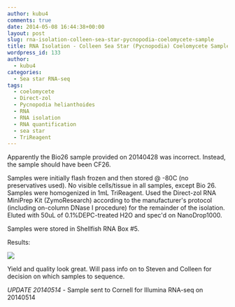 ```yaml
---
author: kubu4
comments: true
date: 2014-05-08 16:44:38+00:00
layout: post
slug: rna-isolation-colleen-sea-star-pycnopodia-coelomycete-sample
title: RNA Isolation - Colleen Sea Star (Pycnopodia) Coelomycete Sample
wordpress_id: 133
author:
  - kubu4
categories:
  - Sea star RNA-seq
tags:
  - coelomycete
  - Direct-zol
  - Pycnopodia helianthoides
  - RNA
  - RNA isolation
  - RNA quantification
  - sea star
  - TriReagent
---
```


Apparently the Bio26 sample provided on 20140428 was incorrect. Instead, the sample should have been CF26.

Samples were initially flash frozen and then stored @ -80C (no preservatives used). No visible cells/tissue in all samples, except Bio 26. Samples were homogenized in 1mL TriReagent. Used the Direct-zol RNA MiniPrep Kit (ZymoResearch) according to the manufacturer's protocol (including on-column DNase I procedure) for the remainder of the isolation. Eluted with 50uL of 0.1%DEPC-treated H2O and spec'd on NanoDrop1000.

Samples were stored in Shellfish RNA Box #5.

Results:

![](http://eagle.fish.washington.edu/Arabidopsis/20140508%20-%20RNA%20DNased%20Sea%20star%20CF26%20ODs.JPG)

Yield and quality look great. Will pass info on to Steven and Colleen for decision on which samples to sequence.

_UPDATE 20140514_ - Sample sent to Cornell for Illumina RNA-seq on 20140514
